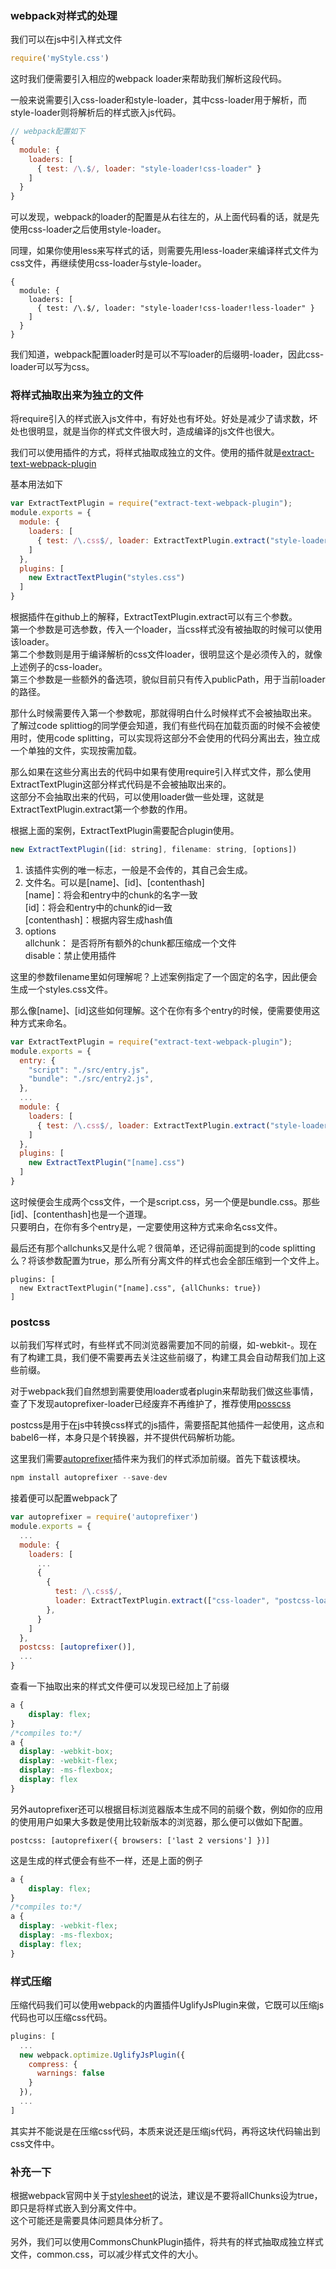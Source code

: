 ### webpack对样式的处理
我们可以在js中引入样式文件
```javascript
require('myStyle.css')
```
这时我们便需要引入相应的webpack loader来帮助我们解析这段代码。

一般来说需要引入css-loader和style-loader，其中css-loader用于解析，而style-loader则将解析后的样式嵌入js代码。
```javascript
// webpack配置如下
{
  module: {
    loaders: [
      { test: /\.$/, loader: "style-loader!css-loader" }
    ]
  }
}
```
可以发现，webpack的loader的配置是从右往左的，从上面代码看的话，就是先使用css-loader之后使用style-loader。

同理，如果你使用less来写样式的话，则需要先用less-loader来编译样式文件为css文件，再继续使用css-loader与style-loader。
```
{
  module: {
    loaders: [
      { test: /\.$/, loader: "style-loader!css-loader!less-loader" }
    ]
  }
}
```

我们知道，webpack配置loader时是可以不写loader的后缀明-loader，因此css-loader可以写为css。

### 将样式抽取出来为独立的文件
将require引入的样式嵌入js文件中，有好处也有坏处。好处是减少了请求数，坏处也很明显，就是当你的样式文件很大时，造成编译的js文件也很大。

我们可以使用插件的方式，将样式抽取成独立的文件。使用的插件就是[extract-text-webpack-plugin](https://github.com/webpack/extract-text-webpack-plugin)

基本用法如下
```javascript
var ExtractTextPlugin = require("extract-text-webpack-plugin");
module.exports = {
  module: {
    loaders: [
      { test: /\.css$/, loader: ExtractTextPlugin.extract("style-loader", "css-loader") }
    ]
  },
  plugins: [
    new ExtractTextPlugin("styles.css")
  ]
}
```

根据插件在github上的解释，ExtractTextPlugin.extract可以有三个参数。  
第一个参数是可选参数，传入一个loader，当css样式没有被抽取的时候可以使用该loader。  
第二个参数则是用于编译解析的css文件loader，很明显这个是必须传入的，就像上述例子的css-loader。  
第三个参数是一些额外的备选项，貌似目前只有传入publicPath，用于当前loader的路径。

那什么时候需要传入第一个参数呢，那就得明白什么时候样式不会被抽取出来。  
了解过code splittiog的同学便会知道，我们有些代码在加载页面的时候不会被使用时，使用code splitting，可以实现将这部分不会使用的代码分离出去，独立成一个单独的文件，实现按需加载。

那么如果在这些分离出去的代码中如果有使用require引入样式文件，那么使用ExtractTextPlugin这部分样式代码是不会被抽取出来的。  
这部分不会抽取出来的代码，可以使用loader做一些处理，这就是ExtractTextPlugin.extract第一个参数的作用。  

根据上面的案例，ExtractTextPlugin需要配合plugin使用。

```javascript
new ExtractTextPlugin([id: string], filename: string, [options])
```
1. 该插件实例的唯一标志，一般是不会传的，其自己会生成。
2. 文件名。可以是[name]、[id]、[contenthash]  
  [name]：将会和entry中的chunk的名字一致  
  [id]：将会和entry中的chunk的id一致  
  [contenthash]：根据内容生成hash值
3. options  
  allchunk： 是否将所有额外的chunk都压缩成一个文件  
  disable：禁止使用插件
  
这里的参数filename里如何理解呢？上述案例指定了一个固定的名字，因此便会生成一个styles.css文件。

那么像[name]、[id]这些如何理解。这个在你有多个entry的时候，便需要使用这种方式来命名。
```javascript
var ExtractTextPlugin = require("extract-text-webpack-plugin");
module.exports = {
  entry: {
    "script": "./src/entry.js",
    "bundle": "./src/entry2.js",
  },
  ...
  module: {
    loaders: [
      { test: /\.css$/, loader: ExtractTextPlugin.extract("style-loader", "css-loader") }
    ]
  },
  plugins: [
    new ExtractTextPlugin("[name].css")
  ]
}
```
这时候便会生成两个css文件，一个是script.css，另一个便是bundle.css。那些[id]、[contenthash]也是一个道理。  
只要明白，在你有多个entry是，一定要使用这种方式来命名css文件。

最后还有那个allchunks又是什么呢？很简单，还记得前面提到的code splitting么？将该参数配置为true，那么所有分离文件的样式也会全部压缩到一个文件上。
```
plugins: [
  new ExtractTextPlugin("[name].css", {allChunks: true})
]
```

### postcss
以前我们写样式时，有些样式不同浏览器需要加不同的前缀，如-webkit-。现在有了构建工具，我们便不需要再去关注这些前缀了，构建工具会自动帮我们加上这些前缀。

对于webpack我们自然想到需要使用loader或者plugin来帮助我们做这些事情，查了下发现autoprefixer-loader已经废弃不再维护了，推荐使用[posscss](https://github.com/postcss/postcss)

postcss是用于在js中转换css样式的js插件，需要搭配其他插件一起使用，这点和babel6一样，本身只是个转换器，并不提供代码解析功能。

这里我们需要[autoprefixer](https://github.com/postcss/autoprefixer)插件来为我们的样式添加前缀。首先下载该模块。
```javascript
npm install autoprefixer --save-dev
```
接着便可以配置webpack了
```javascript
var autoprefixer = require('autoprefixer')
module.exports = {
  ...
  module: {
    loaders: [
      ...
      {
        {
          test: /\.css$/,
          loader: ExtractTextPlugin.extract(["css-loader", "postcss-loader"])
        },
      }
    ]
  },
  postcss: [autoprefixer()],
  ...
}
```
查看一下抽取出来的样式文件便可以发现已经加上了前缀
```css
a {
    display: flex;
}
/*compiles to:*/
a {
  display: -webkit-box;
  display: -webkit-flex;
  display: -ms-flexbox;
  display: flex
}
```
另外autoprefixer还可以根据目标浏览器版本生成不同的前缀个数，例如你的应用的使用用户如果大多数是使用比较新版本的浏览器，那么便可以做如下配置。
```
postcss: [autoprefixer({ browsers: ['last 2 versions'] })]
```
这是生成的样式便会有些不一样，还是上面的例子
```css
a {
    display: flex;
}
/*compiles to:*/
a {
  display: -webkit-flex;
  display: -ms-flexbox;
  display: flex;
}
```

### 样式压缩
压缩代码我们可以使用webpack的内置插件UglifyJsPlugin来做，它既可以压缩js代码也可以压缩css代码。
```javascript
plugins: [
  ...
  new webpack.optimize.UglifyJsPlugin({
    compress: {
      warnings: false
    }
  }),
  ...
]
```
其实并不能说是在压缩css代码，本质来说还是压缩js代码，再将这块代码输出到css文件中。

### 补充一下
根据webpack官网中关于[stylesheet](http://webpack.github.io/docs/stylesheets.html)的说法，建议是不要将allChunks设为true，即只是将样式嵌入到分离文件中。  
这个可能还是需要具体问题具体分析了。



另外，我们可以使用CommonsChunkPlugin插件，将共有的样式抽取成独立样式文件，common.css，可以减少样式文件的大小。
